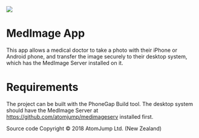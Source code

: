 <img src="http://medimage.co.nz/wp-content/uploads/2018/04/icon-60.png">

# MedImage App

This app allows a medical doctor to take a photo with their iPhone or Android phone, and transfer the image
securely to their desktop system, which has the MedImage Server installed on it.

# Requirements

The project can be built with the PhoneGap Build tool.
The desktop system should have the MedImage Server at https://github.com/atomjump/medimageserv installed first.


Source code Copyright © 2018 AtomJump Ltd. (New Zealand)

